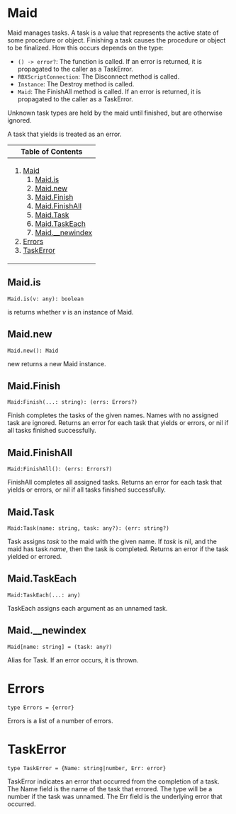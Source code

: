 # Maid
[Maid]: #user-content-maid

Maid manages tasks. A task is a value that represents the active state
of some procedure or object. Finishing a task causes the procedure or object
to be finalized. How this occurs depends on the type:

- `() -> error?`: The function is called. If an error is returned, it is
  propagated to the caller as a TaskError.
- `RBXScriptConnection`: The Disconnect method is called.
- `Instance`: The Destroy method is called.
- `Maid`: The FinishAll method is called. If an error is returned, it is
  propagated to the caller as a TaskError.

Unknown task types are held by the maid until finished, but are otherwise
ignored.

A task that yields is treated as an error.

<table>
<thead><tr><th>Table of Contents</th></tr></thead>
<tbody><tr><td>

1. [Maid][Maid]
	1. [Maid.is][Maid.is]
	2. [Maid.new][Maid.new]
	3. [Maid.Finish][Maid.Finish]
	4. [Maid.FinishAll][Maid.FinishAll]
	5. [Maid.Task][Maid.Task]
	6. [Maid.TaskEach][Maid.TaskEach]
	7. [Maid.\__newindex][Maid.\__newindex]
2. [Errors][Errors]
3. [TaskError][TaskError]

</td></tr></tbody>
</table>

## Maid.is
[Maid.is]: #user-content-maidis
```
Maid.is(v: any): boolean
```

is returns whether *v* is an instance of Maid.

## Maid.new
[Maid.new]: #user-content-maidnew
```
Maid.new(): Maid
```

new returns a new Maid instance.

## Maid.Finish
[Maid.Finish]: #user-content-maidfinish
```
Maid:Finish(...: string): (errs: Errors?)
```

Finish completes the tasks of the given names. Names with no assigned
task are ignored. Returns an error for each task that yields or errors, or
nil if all tasks finished successfully.

## Maid.FinishAll
[Maid.FinishAll]: #user-content-maidfinishall
```
Maid:FinishAll(): (errs: Errors?)
```

FinishAll completes all assigned tasks. Returns an error for each task
that yields or errors, or nil if all tasks finished successfully.

## Maid.Task
[Maid.Task]: #user-content-maidtask
```
Maid:Task(name: string, task: any?): (err: string?)
```

Task assigns *task* to the maid with the given name. If *task* is nil,
and the maid has task *name*, then the task is completed. Returns an error if
the task yielded or errored.

## Maid.TaskEach
[Maid.TaskEach]: #user-content-maidtaskeach
```
Maid:TaskEach(...: any)
```

TaskEach assigns each argument as an unnamed task.

## Maid.\__newindex
[Maid.\__newindex]: #user-content-maid__newindex
```
Maid[name: string] = (task: any?)
```

Alias for Task. If an error occurs, it is thrown.

# Errors
[Errors]: #user-content-errors
```
type Errors = {error}
```

Errors is a list of a number of errors.

# TaskError
[TaskError]: #user-content-taskerror
```
type TaskError = {Name: string|number, Err: error}
```

TaskError indicates an error that occurred from the completion of a
task. The Name field is the name of the task that errored. The type will be a
number if the task was unnamed. The Err field is the underlying error that
occurred.

